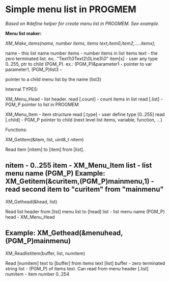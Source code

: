 Simple menu list in PROGMEM
=========
*Based on #define helper for create menu list in PROGMEM. See example.*


**Menu list maker:**

*XM_Make_items(name, number items, items text,item0,item2,.....itemx);*

name - this list name
number items - number items in list
items text - the zero terminated list. ex:. "Text1\0Text2\0Line3\0"
item[x] - user any type 0..255, ptr to child (PGM_P). ex.: (PGM_P)&parameter1 - pointer to var parameter1, (PGM_P)list3 - 

pointer to a child menu list by the name (list3)

Internal TYPES:

XM_Menu_Head - list header.
read [.count] - count items in list
read [.list] - PGM_P pointer to list in PROGMEM

XM_Menu_Item - item structure
read [.type] - user define type [0..255]
read [.child] - PGM_P pointer to child (next level list items, variable, function, ...)

Functions:

XM_Getitem(&item, list, uint8_t nitem)

Read item [nitem] to [item] from [list].

nitem - 0..255
item - XM_Menu_Item
list - list menu name (PGM_P)
Example: XM_Getitem(&curitem,(PGM_P)mainmenu,1) - read second item to "curitem" from "mainmenu"
-----------------------------------------------------------------------------------
XM_Gethead(&head, list)

Read list header from [list] menu list to [head]
list - list menu name (PGM_P)
head - XM_Menu_Head

Example: XM_Gethead(&menuhead,(PGM_P)mainmenu)
------------------------------------------------------------------------------------
XM_Readlistitem(buffer, list, numitem)

Read [numitem] text to [buffer] from items text [list]
buffer - zero terminated string
list - (PGM_P) of items text. Can read from menu header [.list]
numitem - item number 0..254

